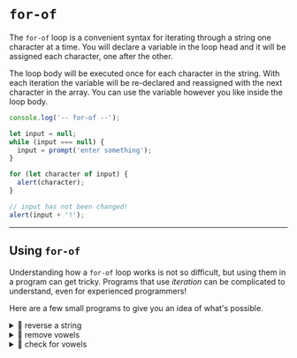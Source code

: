 # `for-of`

The `for-of` loop is a convenient syntax for iterating through a string one character at a time. You will declare a variable in the loop head and it will be assigned each character, one after the other.

The loop body will be executed once for each character in the string. With each iteration the variable will be re-declared and reassigned with the next character in the array. You can use the variable however you like inside the loop body.

```js
console.log('-- for-of --');

let input = null;
while (input === null) {
  input = prompt('enter something');
}

for (let character of input) {
  alert(character);
}

// input has not been changed!
alert(input + '!');
```

---

## Using `for-of`

Understanding how a `for-of` loop works is not so difficult, but using them in a program can get tricky. Programs that use _iteration_ can be complicated to understand, even for experienced programmers!

Here are a few small programs to give you an idea of what's possible.

<details>
<summary>🥚 reverse a string</summary>

```js
console.log('-- for-of: reverse a string --');

let input = null;
while (input === null) {
  input = prompt('enter something');
}

let reversed = '';
for (let character of input) {
  reversed = character + reversed;
}

alert(input + ' -> ' + reversed);
```

</details>
<details>
<summary>🥚 remove vowels</summary>

```js
console.log('-- for-of: remove vowels --');

let input = null;
while (input === null) {
  input = prompt('enter something, all vowels will be removed');
}

let noVowels = '';
for (let character of input) {
  if ('aeiouAEIOU'.includes(character)) {
    continue;
  }
  noVowels = noVowels + character;
}

alert(input + ' -> ' + noVowels);
```

</details>
<details>
<summary>🥚 check for vowels</summary>

```js
console.log('-- for-of: check for vowels --');

let input = null;
while (input === null) {
  input = prompt(
    'enter something, the program will check if it has any vowels'
  );
}

let hasVowels = false;
for (let character of input) {
  if ('aeiouAEIOU'.includes(character)) {
    hasVowels = true;
    break;
  }
}

if (hasVowels) {
  alert('"' + input + '" has vowels');
} else {
  alert('"' + input + '" does not have vowels');
}
```

</details>
